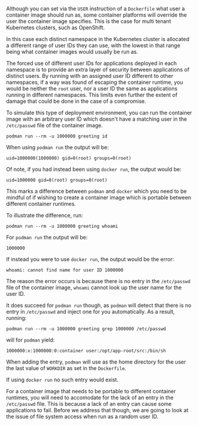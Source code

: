 Although you can set via the `USER` instruction of a `Dockerfile` what user a container image should run as, some container platforms will override the user the container image specifies. This is the case for multi tenant Kubernetes clusters, such as OpenShift.

In this case each distinct namespace in the Kubernetes cluster is allocated a different range of user IDs they can use, with the lowest in that range being what container images would usually be run as.

The forced use of different user IDs for applications deployed in each namespace is to provide an extra layer of security between applications of distinct users. By running with an assigned user ID different to other namespaces, if a way was found of escaping the container runtime, you would be neither the `root` user, nor a user ID the same as applications running in different namespaces. This limits even further the extent of damage that could be done in the case of a compromise.

To simulate this type of deployment environment, you can run the container image with an arbitrary user ID which doesn't have a matching user in the `/etc/passwd` file of the container image.

```execute
podman run --rm -u 1000000 greeting id
```

When using `podman run` the output will be:

```
uid=1000000(1000000) gid=0(root) groups=0(root)
```

Of note, if you had instead been using `docker run`, the output would be:

```
uid=1000000 gid=0(root) groups=0(root)
```

This marks a difference between `podman` and `docker` which you need to be mindful of if wishing to create a container image which is portable between different container runtimes.

To illustrate the difference, run:

```execute
podman run --rm -u 1000000 greeting whoami
```

For `podman run` the output will be:

```
1000000
```

If instead you were to use `docker run`, the output would be the error:

```
whoami: cannot find name for user ID 1000000
```

The reason the error occurs is because there is no entry in the `/etc/passwd` file of the container image, `whoami` cannot look up the user name for the user ID.

It does succeed for `podman run` though, as `podman` will detect that there is no entry in `/etc/passwd` and inject one for you automatically. As a result, running:

```execute
podman run --rm -u 1000000 greeting grep 1000000 /etc/passwd
```

will for `podman` yield:

```
1000000:x:1000000:0:container user:/opt/app-root/src:/bin/sh
```

When adding the entry, `podman` will use as the home directory for the user the last value of `WORKDIR` as set in the `Dockerfile`.

If using `docker run` no such entry would exist.

For a container image that needs to be portable to different container runtimes, you will need to accomodate for the lack of an entry in the `/etc/passwd` file. This is because a lack of an entry can cause some applications to fail. Before we address that though, we are going to look at the issue of file system access when run as a random user ID.
